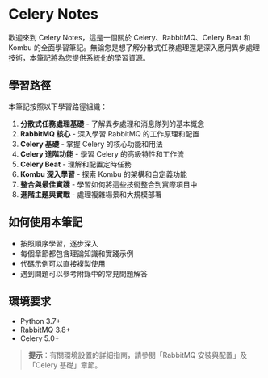 # Celery Notes

歡迎來到 Celery Notes，這是一個關於 Celery、RabbitMQ、Celery Beat 和 Kombu 的全面學習筆記。無論您是想了解分散式任務處理還是深入應用異步處理技術，本筆記將為您提供系統化的學習資源。

## 學習路徑

本筆記按照以下學習路徑組織：

1. **分散式任務處理基礎** - 了解異步處理和消息隊列的基本概念
2. **RabbitMQ 核心** - 深入學習 RabbitMQ 的工作原理和配置
3. **Celery 基礎** - 掌握 Celery 的核心功能和用法
4. **Celery 進階功能** - 學習 Celery 的高級特性和工作流
5. **Celery Beat** - 理解和配置定時任務
6. **Kombu 深入學習** - 探索 Kombu 的架構和自定義功能
7. **整合與最佳實踐** - 學習如何將這些技術整合到實際項目中
8. **進階主題與實戰** - 處理複雜場景和大規模部署

## 如何使用本筆記

- 按照順序學習，逐步深入
- 每個章節都包含理論知識和實踐示例
- 代碼示例可以直接複製使用
- 遇到問題可以參考附錄中的常見問題解答

## 環境要求

- Python 3.7+
- RabbitMQ 3.8+
- Celery 5.0+

> **提示**：有關環境設置的詳細指南，請參閱「RabbitMQ 安裝與配置」及「Celery 基礎」章節。
